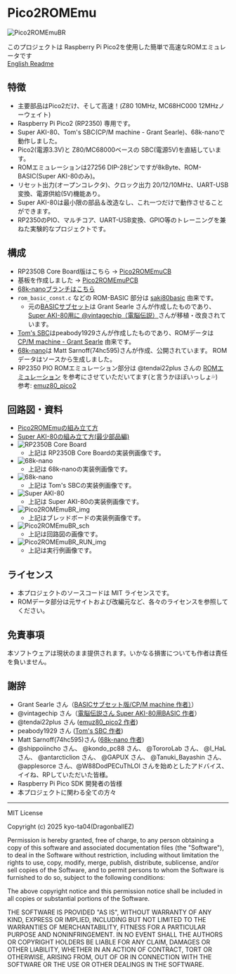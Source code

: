 # Pico2ROMEmu
![Pico2ROMEmuBR](./IMG/Pico2ROMEmuBR_title_img.jpg)
<!-- [Pico2ROMEmuBR](./IMG/Pico2ROMEmuPCB_68nano_img_2_1.jpg) -->
このプロジェクトは Raspberry Pi Pico2を使用した簡単で高速なROMエミュレータです   
[English Readme](./README.en.md)
## 特徴
- 主要部品はPico2だけ、そして高速！(Z80 10MHz, MC68HC000 12MHzノーウェイト)
- Raspberry Pi Pico2 (RP2350) 専用です。
- Super AKI-80、Tom's SBC(CP/M machine - Grant Searle)、68k-nanoで動作しました。
- Pico2(電源3.3V)と Z80/MC68000ベースの SBC(電源5V)を直結しています。
- ROMエミュレーションは27256 DIP-28ピンですが8kByte、ROM-BASIC(Super AKI-80のみ)。
- リセット出力(オープンコレクタ)、クロック出力 20/12/10MHz、UART-USB変換、電源供給(5V)機能あり。
- Super AKI-80は最小限の部品＆改造なし、これ一つだけで動作させることができます。
- RP2350のPIO、マルチコア、UART-USB変換、GPIO等のトレーニングを兼ねた実験的なプロジェクトです。

## 構成
- RP2350B Core Board版はこちら -> [Pico2ROMEmuCB](https://github.com/kyo-ta04/Pico2ROMEmuCB)
- 基板を作成しました -> [Pico2ROMEmuPCB](./Pico2ROMEmuPCB/README.md)
- [68k-nanoブランチはこちら](https://github.com/kyo-ta04/Pico2ROMEmuBR/tree/68k-nano)
- `rom_basic_const.c` などの ROM-BASIC 部分は [saki80basic](https://github.com/vintagechips/saki80basic) 由来です。
  - 元の[BASICサブセット](http://searle.x10host.com/cpm/index.html)は Grant Searle さんが作成したものであり、[Super AKI-80用に @vintagechip（電脳伝説）](https://vintagechips.wordpress.com/2025/04/24/saki80basic/)さんが移植・改良されています。
- [Tom's SBC](https://oshwlab.com/peabody1929/CPM_Z80_Board_REV_B_copy-76313012f79945d3b8b9d3047368abf7)はpeabody1929さんが作成したものであり、ROMデータは[CP/M machine - Grant Searle](http://searle.x10host.com/cpm/index.html) 由来です。
- [68k-nano](https://github.com/74hc595/68k-nano)は Matt Sarnoff(74hc595)さんが作成、公開されています。 ROMデータはソースから生成しました。
- RP2350 PIO ROMエミュレーション部分は @tendai22plus さんの [ROMエミュレーション](https://github.com/tendai22/emuz80_pico2/blob/main/doc/ROM_EMULATION.md) を参考にさせていただいてます(と言うかほぼいっしょ💦)　参考: [emuz80_pico2](https://github.com/tendai22/emuz80_pico2) 

## 回路図・資料
- [Pico2ROMEmuの組み立て方](https://note.com/quiet_duck4046/n/n425d6b7e8d55?sub_rt=share_sb)
- [Super AKI-80の組み立て方(最少部品編)](https://note.com/quiet_duck4046/n/n32906e1dfb96?sub_rt=share_sb)
- ![RP2350B Core Board](./IMG/Pico2ROMEmuPCB_CoreBoard_img_1.jpg)
  - 上記は RP2350B Core Boardの実装例画像です。
- ![68k-nano](./IMG/Pico2ROMEmu_68nano01.jpg)
  - 上記は 68k-nanoの実装例画像です。
- ![68k-nano](./IMG/Pico2ROMEmu_Toms01.jpg)
  - 上記は Tom's SBCの実装例画像です。
- ![Super AKI-80](./IMG/Pico2ROMEmu_SAKI01.jpg)
  - 上記は Super AKI-80の実装例画像です。
- ![Pico2ROMEmuBR_img](./IMG/Pico2ROMEmuBR_img.jpg)
  - 上記はブレッドボードの実装例画像です。
- ![Pico2ROMEmuBR_sch](./IMG/Pico2ROMEmuBR_sch.png)
  - 上記は回路図の画像です。
- ![Pico2ROMEmuBR_RUN_img](./IMG/Pico2ROMEmuBR_RUN_img.png)
  - 上記は実行例画像です。

## ライセンス
- 本プロジェクトのソースコードは MIT ライセンスです。
- ROMデータ部分は元サイトおよび改編元など、各々のライセンスを参照してください。

## 免責事項
本ソフトウェアは現状のまま提供されます。いかなる損害についても作者は責任を負いません。

## 謝辞
- Grant Searle さん（[BASICサブセット版/CP/M machine 作者）](http://searle.x10host.com/index.html)）
- @vintagechip さん（[電脳伝説さん Super AKI-80用BASIC 作者](https://vintagechips.wordpress.com/)）
- @tendai22plus さん ([emuz80_pico2  作者](https://github.com/tendai22/emuz80_pico2))
- peabody1929 さん ([Tom's SBC 作者](https://oshwlab.com/peabody1929/works))
- Matt Sarnoff(74hc595)さん ([68k-nano 作者](https://github.com/74hc595/68k-nano))
- @shippoiincho さん、 @kondo_pc88 さん、 @TororoLab さん、 @I_HaL さん、 @antarcticlion さん、 @GAPUX さん、 @Tanuki_Bayashin さん、 @applesorce さん、@W88DodPECuThLOl さんを始めとしたアドバイス、イイね、RPしていただいた皆様。
- Raspberry Pi Pico SDK 開発者の皆様
- 本プロジェクトに関わる全ての方々

---

MIT License

Copyright (c) 2025 kyo-ta04(DragonballEZ)

Permission is hereby granted, free of charge, to any person obtaining a copy
of this software and associated documentation files (the "Software"), to deal
in the Software without restriction, including without limitation the rights
to use, copy, modify, merge, publish, distribute, sublicense, and/or sell
copies of the Software, and to permit persons to whom the Software is
furnished to do so, subject to the following conditions:

The above copyright notice and this permission notice shall be included in all
copies or substantial portions of the Software.

THE SOFTWARE IS PROVIDED "AS IS", WITHOUT WARRANTY OF ANY KIND, EXPRESS OR
IMPLIED, INCLUDING BUT NOT LIMITED TO THE WARRANTIES OF MERCHANTABILITY,
FITNESS FOR A PARTICULAR PURPOSE AND NONINFRINGEMENT. IN NO EVENT SHALL THE
AUTHORS OR COPYRIGHT HOLDERS BE LIABLE FOR ANY CLAIM, DAMAGES OR OTHER
LIABILITY, WHETHER IN AN ACTION OF CONTRACT, TORT OR OTHERWISE, ARISING FROM,
OUT OF OR IN CONNECTION WITH THE SOFTWARE OR THE USE OR OTHER DEALINGS IN THE
SOFTWARE.
